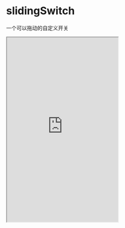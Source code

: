 # slidingSwitch
一个可以拖动的自定义开关
<iframe height = 500 width = 300 src = "https://raw.githubusercontent.com/q97531x/slidingSwitch/master/sliding.gif">